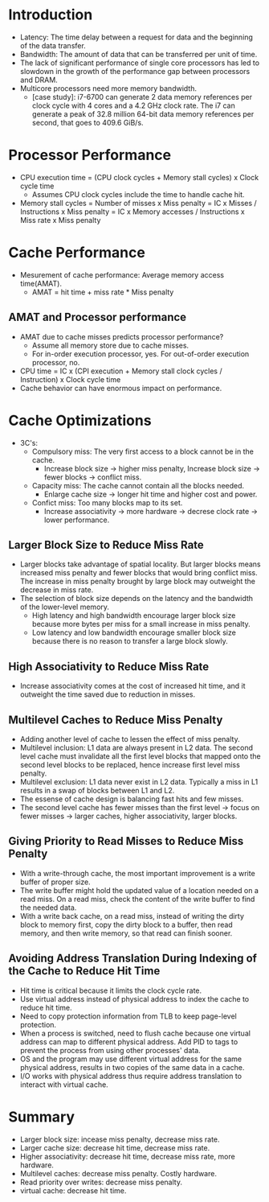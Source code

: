 # Introduction
- Latency: The time delay between a request for data and the beginning of the data transfer.
- Bandwidth:  The amount of data that can be transferred per unit of time.
- The lack of significant performance of single core processors has led to slowdown in the growth of the performance gap between processors and DRAM.
- Multicore processors need more memory bandwidth.
    - [case study]: i7-6700 can generate 2 data memory references per clock cycle with 4 cores and a 4.2 GHz clock rate. The i7 can generate a peak of 32.8 million 64-bit data memory references per second, that goes to 409.6 GiB/s.

# Processor Performance
- CPU execution time = (CPU clock cycles + Memory stall cycles) x Clock cycle time
    - Assumes CPU clock cycles include the time to handle cache hit.
- Memory stall cycles = Number of misses x Miss penalty = IC x Misses / Instructions x Miss penalty = IC x Memory accesses / Instructions x Miss rate x Miss penalty

# Cache Performance
- Mesurement of cache performance: Average memory access time(AMAT).
    - AMAT = hit time + miss rate * Miss penalty

## AMAT and Processor performance
- AMAT due to cache misses predicts processor performance?
    - Assume all memory store due to cache misses.
    - For in-order execution processor, yes. For out-of-order execution processor, no.
- CPU time = IC x (CPI execution + Memory stall clock cycles / Instruction) x Clock cycle time
- Cache behavior can have enormous impact on performance.

# Cache Optimizations
- 3C's:
    - Compulsory miss: The very first access to a block cannot be in the cache.
        - Increase block size -> higher miss penalty, Increase block size -> fewer blocks -> conflict miss. 
    - Capacity miss: The cache cannot contain all the blocks needed.
        - Enlarge cache size -> longer hit time and higher cost and power. 
    - Confict miss: Too many blocks map to its set.
        - Increase associativity -> more hardware -> decrese clock rate -> lower performance.

## Larger Block Size to Reduce Miss Rate
- Larger blocks take advantage of spatial locality. But larger blocks means increased miss penalty and fewer blocks that would bring conflict miss. The increase in miss penalty brought by large block may outweight the decrease in miss rate.
- The selection of block size depends on the latency and the bandwidth of the lower-level memory.
    - High latency and high bandwidth encourage larger block size because more bytes per miss for a small increase in miss penalty.
    - Low latency and low bandwidth encourage smaller block size because there is no reason to transfer a large block slowly.

## High Associativity to Reduce Miss Rate
- Increase associativity comes at the cost of increased hit time, and it outweight the time saved due to reduction in misses.

## Multilevel Caches to Reduce Miss Penalty
- Adding another level of cache to lessen the effect of miss penalty.
- Multilevel inclusion: L1 data are always present in L2 data. The second level cache must invalidate all the first level blocks that mapped onto the second level blocks to be replaced, hence increase first level miss penalty.
- Multilevel exclusion: L1 data never exist in L2 data. Typically a miss in L1 results in a swap of blocks between L1 and L2.
- The essense of cache design is balancing fast hits and few misses.
- The second level cache has fewer misses than the first level -> focus on fewer misses -> larger caches, higher associativity, larger blocks.

## Giving Priority to Read Misses to Reduce Miss Penalty
- With a write-through cache, the most important improvement is a write buffer of proper size.
- The write buffer might hold the updated value of a location needed on a read miss. On a read miss, check the content of the write buffer to find the needed data.
- With a write back cache, on a read miss, instead of writing the dirty block to memory first, copy the dirty block to a buffer, then read memory, and then write memory, so that read can finish sooner.

## Avoiding Address Translation During Indexing of the Cache to Reduce Hit Time
- Hit time is critical because it limits the clock cycle rate.
- Use virtual address instead of physical address to index the cache to reduce hit time.
- Need to copy protection information from TLB to keep page-level protection.
- When a process is switched, need to flush cache because one virtual address can map to different physical address. Add PID to tags to prevent the process from using other processes' data.
- OS and the program may use different virtual address for the same physical address, results in two copies of the same data in a cache.
- I/O works with physical address thus require address translation to interact with virtual cache.

# Summary
- Larger block size: incease miss penalty, decrease miss rate.
- Larger cache size: decrease hit time, decrease miss rate.
- Higher associativity: decrease hit time, decrease miss rate, more hardware.
- Multilevel caches: decrease miss penalty. Costly hardware.
- Read priority over writes: decrease miss penalty.
- virtual cache: decrease hit time.
